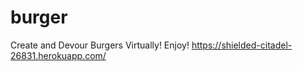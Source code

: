 # burger

Create and Devour Burgers Virtually! Enjoy!
https://shielded-citadel-26831.herokuapp.com/

